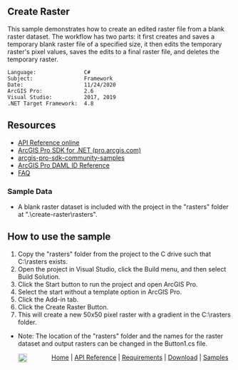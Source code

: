 ## Create Raster

<!-- TODO: Write a brief abstract explaining this sample -->
This sample demonstrates how to create an edited raster file from a blank raster dataset. The workflow has two parts: it first creates and saves a temporary blank raster file of a specified size, it then edits the temporary raster's pixel values, saves the edits to a final raster file, and deletes the temporary raster.

<!-- TODO: Fill this section below with metadata about this sample-->
```
Language:				C#
Subject:				Framework
Date:					11/24/2020
ArcGIS Pro:				2.6
Visual Studio:			2017, 2019
.NET Target Framework:	4.8
```

## Resources

* [API Reference online](https://pro.arcgis.com/en/pro-app/sdk/api-reference)
* <a href="https://pro.arcgis.com/en/pro-app/sdk/" target="_blank">ArcGIS Pro SDK for .NET (pro.arcgis.com)</a>
* [arcgis-pro-sdk-community-samples](https://github.com/Esri/arcgis-pro-sdk-community-samples)
* [ArcGIS Pro DAML ID Reference](https://github.com/Esri/arcgis-pro-sdk/wiki/ArcGIS-Pro-DAML-ID-Reference)
* [FAQ](https://github.com/Esri/arcgis-pro-sdk/wiki/FAQ)

### Sample Data

* A blank raster dataset is included with the project in the "rasters" folder at ".\create-raster\rasters".

<!-- TODO: Explain how this sample can be used. To use images in this section, create the image file in your sample project's screenshots folder. Use relative url to link to this image using this syntax: ![My sample Image](FacePage/SampleImage.png) -->
## How to use the sample

1. Copy the "rasters" folder from the project to the C drive such that C:\rasters exists.
1. Open the project in Visual Studio, click the Build menu, and then select Build Solution.
1. Click the Start button to run the project and open ArcGIS Pro.
1. Select the start without a template option in ArcGIS Pro.
1. Click the Add-in tab.
1. Click the Create Raster Button.
1. This will create a new 50x50 pixel raster with a gradient in the C:\rasters folder.

* Note: The location of the "rasters" folder and the names for the raster dataset and output rasters can be changed in the Button1.cs file.

<!-- End -->
&nbsp;&nbsp;&nbsp;&nbsp;&nbsp;&nbsp;<img src="https://esri.github.io/arcgis-pro-sdk/images/ArcGISPro.png"  alt="ArcGIS Pro SDK for Microsoft .NET Framework" height = "20" width = "20" align="top"  >
&nbsp;&nbsp;&nbsp;&nbsp;&nbsp;&nbsp;&nbsp;&nbsp;&nbsp;&nbsp;&nbsp;&nbsp;
[Home](https://github.com/Esri/arcgis-pro-sdk/wiki) | <a href="https://pro.arcgis.com/en/pro-app/sdk/api-reference" target="_blank">API Reference</a> | [Requirements](https://github.com/Esri/arcgis-pro-sdk/wiki#requirements) | [Download](https://github.com/Esri/arcgis-pro-sdk/wiki#installing-arcgis-pro-sdk-for-net) | <a href="https://github.com/esri/arcgis-pro-sdk-community-samples" target="_blank">Samples</a>
